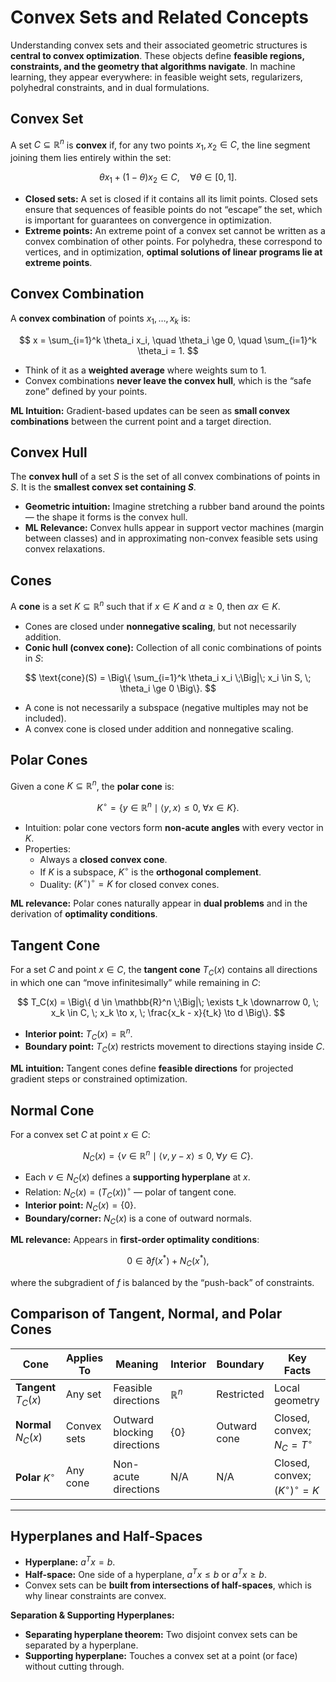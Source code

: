# Convex Sets and Related Concepts

Understanding convex sets and their associated geometric structures is **central to convex optimization**. These objects define **feasible regions, constraints, and the geometry that algorithms navigate**. In machine learning, they appear everywhere: in feasible weight sets, regularizers, polyhedral constraints, and in dual formulations.


## Convex Set

A set $C \subseteq \mathbb{R}^n$ is **convex** if, for any two points $x_1, x_2 \in C$, the line segment joining them lies entirely within the set:

$$
\theta x_1 + (1-\theta) x_2 \in C, \quad \forall \theta \in [0,1].
$$

- **Closed sets:** A set is closed if it contains all its limit points. Closed sets ensure that sequences of feasible points do not “escape” the set, which is important for guarantees on convergence in optimization.  
- **Extreme points:** An extreme point of a convex set cannot be written as a convex combination of other points. For polyhedra, these correspond to vertices, and in optimization, **optimal solutions of linear programs lie at extreme points**.
 
## Convex Combination

A **convex combination** of points $x_1, \dots, x_k$ is:

$$
x = \sum_{i=1}^k \theta_i x_i, \quad \theta_i \ge 0, \quad \sum_{i=1}^k \theta_i = 1.
$$

- Think of it as a **weighted average** where weights sum to 1.  
- Convex combinations **never leave the convex hull**, which is the “safe zone” defined by your points.

**ML Intuition:** Gradient-based updates can be seen as **small convex combinations** between the current point and a target direction.

 
## Convex Hull

The **convex hull** of a set $S$ is the set of all convex combinations of points in $S$. It is the **smallest convex set containing $S$**.  

- **Geometric intuition:** Imagine stretching a rubber band around the points — the shape it forms is the convex hull.  
- **ML Relevance:** Convex hulls appear in support vector machines (margin between classes) and in approximating non-convex feasible sets using convex relaxations.

 

## Cones

A **cone** is a set $K \subseteq \mathbb{R}^n$ such that if $x \in K$ and $\alpha \ge 0$, then $\alpha x \in K$.  

- Cones are closed under **nonnegative scaling**, but not necessarily addition.  
- **Conic hull (convex cone):** Collection of all conic combinations of points in $S$:  

$$
\text{cone}(S) = \Big\{ \sum_{i=1}^k \theta_i x_i \;\Big|\; x_i \in S, \; \theta_i \ge 0 \Big\}.
$$

  - A cone is not necessarily a subspace (negative multiples may not be included).  
  - A convex cone is closed under addition and nonnegative scaling.  


## Polar Cones

Given a cone $K \subseteq \mathbb{R}^n$, the **polar cone** is:

$$
K^\circ = \{ y \in \mathbb{R}^n \mid \langle y, x \rangle \le 0, \; \forall x \in K \}.
$$

- Intuition: polar cone vectors form **non-acute angles** with every vector in $K$.  
- Properties:  
    - Always a **closed convex cone**.  
    - If $K$ is a subspace, $K^\circ$ is the **orthogonal complement**.  
    - Duality: $(K^\circ)^\circ = K$ for closed convex cones.  

**ML relevance:** Polar cones naturally appear in **dual problems** and in the derivation of **optimality conditions**.

 
## Tangent Cone

For a set $C$ and point $x \in C$, the **tangent cone** $T_C(x)$ contains all directions in which one can “move infinitesimally” while remaining in $C$:

$$
T_C(x) = \Big\{ d \in \mathbb{R}^n \;\Big|\; \exists t_k \downarrow 0, \; x_k \in C, \; x_k \to x, \; \frac{x_k - x}{t_k} \to d \Big\}.
$$

- **Interior point:** $T_C(x) = \mathbb{R}^n$.  
- **Boundary point:** $T_C(x)$ restricts movement to directions staying inside $C$.  

**ML intuition:** Tangent cones define **feasible directions** for projected gradient steps or constrained optimization.

 
## Normal Cone

For a convex set $C$ at point $x \in C$:

$$
N_C(x) = \{ v \in \mathbb{R}^n \mid \langle v, y - x \rangle \le 0, \; \forall y \in C \}.
$$

- Each $v \in N_C(x)$ defines a **supporting hyperplane** at $x$.  
- Relation: $N_C(x) = \big(T_C(x)\big)^\circ$ — polar of tangent cone.  
- **Interior point:** $N_C(x) = \{0\}$.  
- **Boundary/corner:** $N_C(x)$ is a cone of outward normals.  

**ML relevance:** Appears in **first-order optimality conditions**:

$$
0 \in \partial f(x^*) + N_C(x^*),
$$

where the subgradient of $f$ is balanced by the “push-back” of constraints.

 
## Comparison of Tangent, Normal, and Polar Cones

| Cone | Applies To | Meaning | Interior | Boundary | Key Facts |
|------|------------|---------|----------|----------|-----------|
| **Tangent** $T_C(x)$ | Any set | Feasible directions | $\mathbb{R}^n$ | Restricted | Local geometry |
| **Normal** $N_C(x)$ | Convex sets | Outward blocking directions | $\{0\}$ | Outward cone | Closed, convex; $N_C = T^\circ$ |
| **Polar** $K^\circ$ | Any cone | Non-acute directions | N/A | N/A | Closed, convex; $(K^\circ)^\circ = K$ |

---

## Hyperplanes and Half-Spaces

- **Hyperplane:** $a^T x = b$.  
- **Half-space:** One side of a hyperplane, $a^T x \le b$ or $a^T x \ge b$.  
- Convex sets can be **built from intersections of half-spaces**, which is why linear constraints are convex.  

**Separation & Supporting Hyperplanes:**

- **Separating hyperplane theorem:** Two disjoint convex sets can be separated by a hyperplane.  
- **Supporting hyperplane:** Touches a convex set at a point (or face) without cutting through.  
